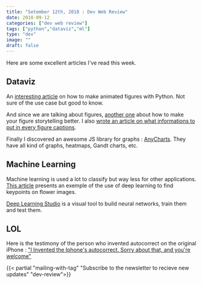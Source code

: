 ```yaml
---
title: "Setember 12th, 2018 : Dev Web Review"
date: 2018-09-12
categories: ["dev web review"]
tags: ["python","dataviz","ml"]
type: "dev"
image: ""
draft: false
---
```


Here are some excellent articles I've read this week.

## Dataviz

An [interesting article](https://towardsdatascience.com/how-to-create-animated-graphs-in-python-bb619cc2dec1) on how to make animated figures with Python. Not sure of the use case but good to know.

And since we are talking about figures, [another one](https://towardsdatascience.com/storytelling-for-data-scientists-317c2723aa31) about how to make your figure storytelling better. I also [wrote an article on what informations to put in every figure captions](https://theworldasastage.com/the-5-informations-every-figure-caption-should-have/).

Finally I discovered an awesome JS library for graphs : [AnyCharts](https://www.anychart.com/). They have all kind of graphs, heatmaps, Gandt charts, etc.

## Machine Learning

Machine learning is used a lot to classify but way less for other applications. [This article](https://hackernoon.com/key-point-detection-in-flower-images-using-deep-learning-66a06aadc765) presents an exemple of the use of deep learning to find keypoints on flower images.

[Deep Learning Studio](https://towardsdatascience.com/deep-learning-studio-got-an-update-i-especially-liked-feature-1-cf53555e794d?source=rss----7f60cf5620c9---4) is a visual tool to build neural networks, train them and test them.

## LOL

Here is the testimony of the person who invented autocorrect on the original iPhone : ["I Invented the Iphone's autocorrect. Sorry about that, and you're welcome"](https://www.wired.com/story/opinion-i-invented-autocorrect/)


{{< partial "mailing-with-tag" "Subscribe to the newsletter to recieve new updates" "dev-review">}}



